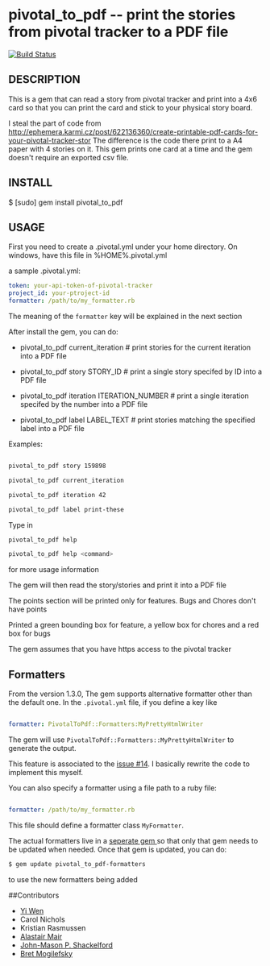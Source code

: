 pivotal_to_pdf -- print the stories from pivotal tracker to a PDF file
====================================

[![Build Status](https://secure.travis-ci.org/ywen/pivotal_to_pdf.png)](http://travis-ci.org/ywen/pivotal_to_pdf)

## DESCRIPTION
This is a gem that can read a story from pivotal tracker and print into a 4x6 card so that you can print the card and stick to your physical story board.

I steal the part of code from http://ephemera.karmi.cz/post/622136360/create-printable-pdf-cards-for-your-pivotal-tracker-stor The difference is the code there print to a A4 paper with 4 stories on it. This gem prints one card at a time and the gem doesn't require an exported csv file.
 
## INSTALL
  $ [sudo] gem install pivotal_to_pdf

## USAGE
First you need to create a .pivotal.yml under your home directory. On windows, have this file in %HOME%.pivotal.yml

a sample .pivotal.yml:

```yaml
token: your-api-token-of-pivotal-tracker
project_id: your-ptroject-id
formatter: /path/to/my_formatter.rb
```

The meaning of the ```formatter``` key will be explained in the next section

After install the gem, you can do:

* pivotal_to_pdf current_iteration       # print stories for the current iteration into a PDF file

* pivotal_to_pdf story STORY_ID  # print a single story specifed by ID into a PDF file

* pivotal_to_pdf iteration ITERATION_NUMBER # print a single iteration specifed by the number into a PDF file

* pivotal_to_pdf label LABEL_TEXT # print stories matching the specified label into a PDF file

Examples:

```bash

pivotal_to_pdf story 159898

pivotal_to_pdf current_iteration

pivotal_to_pdf iteration 42

pivotal_to_pdf label print-these
```

Type in

```bash
pivotal_to_pdf help

pivotal_to_pdf help <command>
```

for more usage information

The gem will then read the story/stories and print it into a PDF file

The points section will be printed only for features. Bugs and Chores don't have points

Printed a green bounding box for feature, a yellow box for chores and a red box for bugs

The gem assumes that you have https access to the pivotal tracker

## Formatters

From the version 1.3.0, The gem supports alternative formatter other than the default one.
In the ```.pivotal.yml``` file, if you define a key like

```yaml

formatter: PivotalToPdf::Formatters:MyPrettyHtmlWriter
```

The gem will use ```PivotalToPdf::Formatters::MyPrettyHtmlWriter``` to generate the output.

This feature is associated to the [issue #14](pivotal_to_pdf/issues/14). I basically rewrite the code to implement this myself.

You can also specify a formatter using a file path to a ruby file:

```yaml

formatter: /path/to/my_formatter.rb
```

This file should define a formatter class ```MyFormatter```.

The actual formatters live in a [ seperate gem ](https://github.com/ywen/pivotal_to_pdf-formatters) so that only that gem needs to be updated when needed. Once that gem is updated, you can do:

```bash
$ gem update pivotal_to_pdf-formatters
```

to use the new formatters being added

##Contributors
* [Yi Wen](https://github.com/ywen)
* Carol Nichols
* Kristian Rasmussen 
* [Alastair Mair](https://github.com/amair)
* [John-Mason P. Shackelford](https://github.com/jpshackelford)
* [Bret Mogilefsky](https://github.com/mogul)
